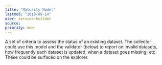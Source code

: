 ```yaml
---
title: "Maturity Model"
lastmod: "2018-09-14"
user: service-builder
source:
priority: now
---
```


A set of criteria to assess the status of an existing dataset. The collector could use this model and the validator (below) to report on invalid datasets, how frequently each dataset is updated, when a dataset goes missing, etc. These could be surfaced on the explorer.